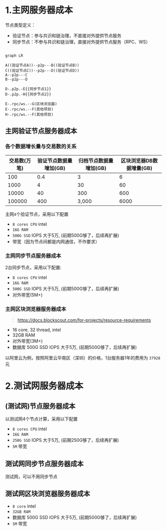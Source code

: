 # 1.主网服务器成本

节点类型定义：

- 验证节点：参与共识和链治理，不直接对外提供节点服务
- 同步节点：不参与共识和链治理，直接对外提供节点服务（RPC、WS）

```mermaid

graph LR

A((验证节点A))--p2p---B((验证节点B))
C((验证节点C))--p2p---D((验证节点D))
A--p2p---C
B--p2p---D

D-.p2p.-E{{同步节点1}}
D-.p2p.-H{{同步节点2}}

E-.rpc/ws.--G(区块浏览器)
E-.rpc/ws.--F(其他项目)
H-.rpc/ws.--F(其他项目)
```


## 主网验证节点服务器成本


### 各个数据增长量与交易数的关系

| 交易数(万笔) | 验证节点数据量增加(GB) | 归档节点数据量增加(GB) | 区块浏览器DB数据增量(GB) |
|--------|-----------|--------| --- |
|100|0.4|3| 6 |
|1000|4|30| 60 |
|10000|40|300| 600 |
|100000|400|3,000| 6000 |



主网`4`个验证节点，采用以下配置

- `8 cores CPU` intel
- `16G RAM`
- `500G SSD` IOPS 大于5万, (前期500G够了，后续再扩展)
- 带宽（因为节点间都是内网通信，不作要求）


### 主网同步节点服务器成本

2台同步节点，采用以下配置:

- `8 cores CPU` intel
- `16G RAM`
- `500G SSD` IOPS 大于5万, (前期500G够了，后续再扩展)
- 对外带宽(5M+)



### 主网区块浏览器服务器成本

> https://docs.blockscout.com/for-projects/resource-requirements

- 16 core, 32 thread, intel
- 32GB RAM
- 对外带宽(3M+)
- 数据库 500G SSD  IOPS 大于5万, (前期500G够了，后续再扩展)

以阿里云为例，按照阿里云华南区（深圳）的价格，1台服务器1年的费用为 `37928`元



# 2.测试网服务器成本
## (测试网)节点服务器成本

以测试网4个节点计算，采用以下配置

- `8 cores CPU` intel
- `16G RAM`
- `250G SSD` IOPS 大于5万, (前期250G够了，后续再扩展)
- `5M` 带宽


## 测试网同步节点服务器成本

测试网，可以不用同步节点


## 测试网区块浏览器服务器成本

- `8 core` intel
- `32GB RAM`
- 数据库 500G SSD  IOPS 大于5万, (前期500G够了，后续再扩展)
- `5M` 带宽

